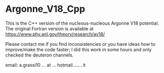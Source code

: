 # Argonne_V18_Cpp
This is the C++ version of the nucleous-nucleous Argonne V18 potential. The original Fortran version is available at https://www.phy.anl.gov/theory/research/av18/

Please contact me if you find inconsistencies or you have ideas how to improve/make the code faster; I did this work in some hours and only checked the deuteron channels.

email: a.grassi10 ... at ... hotmail....... it

